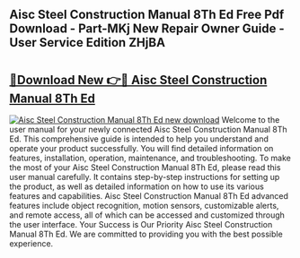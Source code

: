 ## Aisc Steel Construction Manual 8Th Ed Free Pdf Download - Part-MKj New Repair Owner Guide - User Service Edition ZHjBA

# <h2><a href="http://bc73848.oget.top/?id=Aisc+Steel+Construction+Manual+8Th+Ed">🔗Download New 👉🔴 Aisc Steel Construction Manual 8Th Ed</a></h2>

[![Aisc Steel Construction Manual 8Th Ed new download](https://i.imgur.com/5g1atiW.png)](http://bc73848.oget.top/?id=Aisc+Steel+Construction+Manual+8Th+Ed)
Welcome to the user manual for your newly connected Aisc Steel Construction Manual 8Th Ed. This comprehensive guide is intended to help you understand and operate your product successfully. You will find detailed information on features, installation, operation, maintenance, and troubleshooting. To make the most of your Aisc Steel Construction Manual 8Th Ed, please read this user manual carefully. It contains step-by-step instructions for setting up the product, as well as detailed information on how to use its various features and capabilities. Aisc Steel Construction Manual 8Th Ed advanced features include object recognition, motion sensors, customizable alerts, and remote access, all of which can be accessed and customized through the user interface. Your Success is Our Priority Aisc Steel Construction Manual 8Th Ed. We are committed to providing you with the best possible experience.
